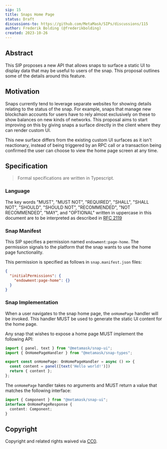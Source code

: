 ```yaml
---
sip: 15
title: Snaps Home Page
status: Draft
discussions-to: https://github.com/MetaMask/SIPs/discussions/115
author: Frederik Bolding (@frederikbolding)
created: 2023-10-26
---
```


## Abstract

This SIP proposes a new API that allows snaps to surface a static UI to display data that may be useful to users of the snap. This proposal outlines some of the details around this feature.

## Motivation

Snaps currently tend to leverage separate websites for showing details relating to the status of the snap. For example, snaps that manage new blockchain accounts for users have to rely almost exclusively on these to show balances on new kinds of networks. This proposal aims to start improving on this by giving snaps a surface directly in the client where they can render custom UI. 

This new surface differs from the existing custom UI surfaces as it isn't reactionary, instead of being triggered by an RPC call or a transaction being confirmed the user can choose to view the home page screen at any time.

## Specification

> Formal specifications are written in Typescript.

### Language

The key words "MUST", "MUST NOT", "REQUIRED", "SHALL", "SHALL NOT",
"SHOULD", "SHOULD NOT", "RECOMMENDED", "NOT RECOMMENDED", "MAY", and
"OPTIONAL" written in uppercase in this document are to be interpreted as described in [RFC 2119](https://www.ietf.org/rfc/rfc2119.txt)

### Snap Manifest

This SIP specifies a permission named `endowment:page-home`.
The permission signals to the platform that the snap wants to use the home page functionality.

This permission is specified as follows in `snap.manifest.json` files:

```json
{
  "initialPermissions": {
    "endowment:page-home": {}
  }
}
```

### Snap Implementation

When a user navigates to the snap home page, the `onHomePage` handler will be invoked. This handler MUST be used to generate the static UI content for the home page.

Any snap that wishes to expose a home page MUST implement the following API:

```typescript
import { panel, text } from "@metamask/snap-ui";
import { OnHomePageHandler } from "@metamask/snap-types";

export const onHomePage: OnHomePageHandler = async () => {
  const content = panel([text('Hello world!')])
  return { content };
};
```

The `onHomePage` handler takes no arguments and MUST return a value that matches the following interface:
 
```typescript
import { Component } from "@metamask/snap-ui";
interface OnHomePageResponse {
  content: Component;
}
```


## Copyright

Copyright and related rights waived via [CC0](../LICENSE).
